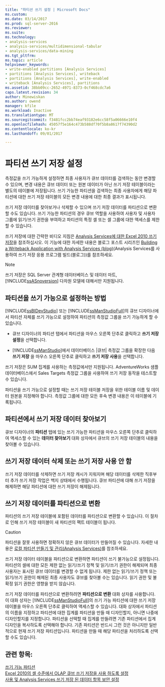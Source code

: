```yaml
---
title: "파티션 쓰기 설정 | Microsoft Docs"
ms.custom: 
ms.date: 03/14/2017
ms.prod: sql-server-2016
ms.reviewer: 
ms.suite: 
ms.technology:
- analysis-services
- analysis-services/multidimensional-tabular
- analysis-services/data-mining
ms.tgt_pltfrm: 
ms.topic: article
helpviewer_keywords:
- write-enabled partitions [Analysis Services]
- partitions [Analysis Services], writeback
- partitions [Analysis Services], write-enabled
- writeback [Analysis Services], partitions
ms.assetid: 38bb09cc-2652-4971-8373-0cf468cdc7a6
caps.latest.revision: 34
author: Minewiskan
ms.author: owend
manager: kfile
ms.workload: Inactive
ms.translationtype: MT
ms.sourcegitcommit: f3481fcc2bb74eaf93182e6cc58f5a06666e10f4
ms.openlocfilehash: 45057f5e164c473b588df70f5b8a8617f74390d2
ms.contentlocale: ko-kr
ms.lasthandoff: 09/01/2017

---
```

# <a name="set-partition-writeback"></a>파티션 쓰기 저장 설정
  측정값을 쓰기 가능하게 설정하면 최종 사용자가 큐브 데이터를 검색하는 동안 변경할 수 있으며, 변경 내용은 큐브 데이터 또는 원본 데이터가 아닌 쓰기 저장 테이블이라는 별도의 테이블에 저장됩니다. 쓰기 가능한 파티션을 검색하는 최종 사용자에게 해당 파티션에 대한 쓰기 저장 테이블의 모든 변경 내용에 대한 최종 결과가 표시됩니다.  
  
 쓰기 저장 데이터를 찾아보거나 삭제할 수 있으며 쓰기 저장 데이터를 파티션으로 변환할 수도 있습니다. 쓰기 가능한 파티션의 경우 큐브 역할을 사용하여 사용자 및 사용자 그룹에 읽기/쓰기 권한을 부여하고 파티션의 특정 셀 또는 셀 그룹에 대한 액세스를 제한할 수 있습니다.  
  
 쓰기 저장에 대한 간략한 비디오 지침은 [Analysis Services에 대한 Excel 2010 쓰기 저장](http://go.microsoft.com/fwlink/p/?LinkId=394951)을 참조하십시오. 이 기능에 대한 자세한 내용은 블로그 포스트 시리즈인 [Building a Writeback Application with Analysis Services (blog)](http://go.microsoft.com/fwlink/?LinkId=394977)(Analysis Services를 사용하여 쓰기 저장 응용 프로그램 빌드(블로그))를 참조하세요.  
  
> [!NOTE]  
>  쓰기 저장은 SQL Server 관계형 데이터베이스 및 데이터 마트, [!INCLUDE[ssASnoversion](../../includes/ssasnoversion-md.md)] 다차원 모델에 대해서만 지원됩니다.  
  
## <a name="how-to-write-enable-a-partition"></a>파티션을 쓰기 가능으로 설정하는 방법  
 [!INCLUDE[ssBIDevStudio](../../includes/ssbidevstudio-md.md)] 또는 [!INCLUDE[ssManStudioFull](../../includes/ssmanstudiofull-md.md)]의 큐브 디자이너에서 파티션 자체를 쓰기 가능으로 설정하여 파티션의 측정값 그룹을 쓰기 가능하게 할 수 있습니다.  
  
-   큐브 디자이너의 파티션 탭에서 파티션을 마우스 오른쪽 단추로 클릭하고 **쓰기 저장 설정**을 선택합니다.  
  
-   [!INCLUDE[ssManStudio](../../includes/ssmanstudio-md.md)]에서 데이터베이스 |큐브| 측정값 그룹을 확장한 다음 **쓰기 저장** 을 마우스 오른쪽 단추로 클릭하고 **쓰기 저장 사용**을 선택합니다.  
  
 쓰기 저장은 SUM 집계를 사용하는 측정값에서만 지원됩니다. AdventureWorks 샘플 데이터베이스에서 Sales Targets 측정값 그룹을 사용하여 쓰기 저장 동작을 테스트할 수 있습니다.  
  
 파티션을 쓰기 가능으로 설정할 때는 쓰기 저장 테이블 저장을 위한 테이블 이름 및 데이터 원본을 지정해야 합니다. 측정값 그룹에 대한 모든 후속 변경 내용은 이 테이블에 기록됩니다.  
  
## <a name="browse-writeback-data-in-a-partition"></a>파티션에서 쓰기 저장 데이터 찾아보기  
 큐브 디자이너의 **파티션** 탭에 있는 쓰기 가능한 파티션을 마우스 오른쪽 단추로 클릭하여 액세스할 수 있는 **데이터 찾아보기** 대화 상자에서 큐브의 쓰기 저장 테이블의 내용을 찾아볼 수 있습니다.  
  
## <a name="delete-writeback-data-or-disable-writeback"></a>쓰기 저장 데이터 삭제 또는 쓰기 저장 사용 안 함  
 쓰기 저장 데이터를 삭제하면 쓰기 저장 캐시가 지워지며 해당 데이터를 삭제한 직후부터 추가 쓰기 저장 작업은 백지 상태에서 수행됩니다. 큐브 파티션에 대해 쓰기 저장을 해제하면 해당 파티션에 대한 쓰기 저장이 해제됩니다.  
  
## <a name="convert-writeback-data-to-a-partition"></a>쓰기 저장 데이터를 파티션으로 변환  
 파티션의 쓰기 저장 테이블에 포함된 데이터를 파티션으로 변환할 수 있습니다. 이 절차로 인해 쓰기 저장 테이블이 새 파티션의 팩트 테이블이 됩니다.  
  
> [!CAUTION]  
>  파티션을 잘못 사용하면 정확하지 않은 큐브 데이터가 만들어질 수 있습니다. 자세한 내용은 [로컬 파티션 만들기 및 관리&#40;Analysis Services&#41;](../../analysis-services/multidimensional-models/create-and-manage-a-local-partition-analysis-services.md)를 참조하세요.  
  
 쓰기 저장 데이터 테이블을 파티션으로 변환하면 파티션이 쓰기 불가능으로 설정됩니다. 파티션의 셀에 대한 모든 제한 없는 읽기/쓰기 정책 및 읽기/쓰기 권한이 해제되며 최종 사용자는 표시된 큐브 데이터를 변경할 수 없게 됩니다. 제한 없는 읽기/쓰기 정책 또는 읽기/쓰기 권한이 해제된 최종 사용자도 큐브를 찾아볼 수는 있습니다. 읽기 권한 및 불확정 읽기 권한은 영향을 받지 않습니다.  
  
 쓰기 저장 데이터를 파티션으로 변환하려면 **파티션으로 변환** 대화 상자를 사용합니다. 이 대화 상자는 [!INCLUDE[ssManStudioFull](../../includes/ssmanstudiofull-md.md)]의 쓰기 가능 파티션에 대한 쓰기 저장 테이블을 마우스 오른쪽 단추로 클릭하여 액세스할 수 있습니다. 대화 상자에서 파티션의 이름을 지정하고 파티션에 대한 집계를 파티션을 만들 때 디자인할지, 아니면 나중에 디자인할지를 지정합니다. 파티션을 선택할 때 집계를 만들려면 기존 파티션에서 집계 디자인을 복사하도록 선택해야 합니다. 기존 파티션은 반드시 그런 것은 아니지만 일반적으로 현재 쓰기 저장 파티션입니다. 파티션을 만들 때 해당 파티션을 처리하도록 선택할 수도 있습니다.  
  
## <a name="see-also"></a>관련 항목:  
 [쓰기 가능 파티션](../../analysis-services/multidimensional-models-olap-logical-cube-objects/partitions-write-enabled-partitions.md)   
 [Excel 2010의 셀 수준에서 OLAP 큐브 쓰기 저장을 사용 하도록 설정](http://go.microsoft.com/fwlink/p/?LinkId=394952)   
 [사용 및 Analysis Services 쓰기 저장 된 데이터 항목 보안 설정](http://go.microsoft.com/fwlink/p/?LinkId=394953)  
  
  

